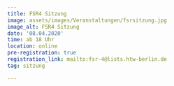 ```yaml
---
title: FSR4 Sitzung
image: assets/images/Veranstaltungen/fsrsitzung.jpg
image_alt: FSR4 Sitzung
date: '08.04.2020'
time: ab 18 Uhr
location: online
pre-registration: true
registration_link: mailto:fsr-4@lists.htw-berlin.de
tag: sitzung

---
```

